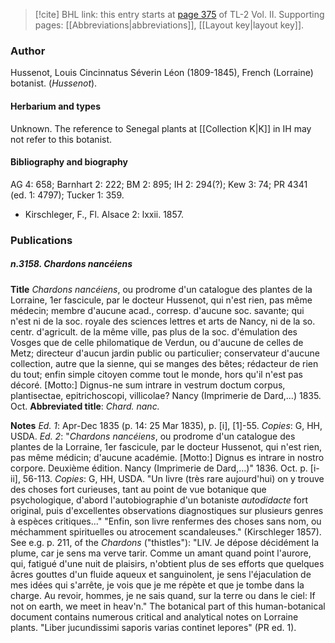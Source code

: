 > [!cite] BHL link: this entry starts at [page 375](https://www.biodiversitylibrary.org/item/103253#page/401/mode/1up) of TL-2 Vol. II.
> Supporting pages: [[Abbreviations|abbreviations]], [[Layout key|layout key]].

### Author

Hussenot, Louis Cincinnatus Séverin Léon (1809-1845), French (Lorraine) botanist. (*Hussenot*).

#### Herbarium and types

Unknown. The reference to Senegal plants at [[Collection K|K]] in IH may not refer to this botanist.

#### Bibliography and biography

AG 4: 658; Barnhart 2: 222; BM 2: 895; IH 2: 294(?); Kew 3: 74; PR 4341 (ed. 1: 4797); Tucker 1: 359.
- Kirschleger, F., Fl. Alsace 2: lxxii. 1857.

### Publications

##### n.3158. Chardons nancéiens

**Title**
*Chardons nancéiens*, ou prodrome d'un catalogue des plantes de la Lorraine, 1er fascicule, par le docteur Hussenot, qui n'est rien, pas même médecin; membre d'aucune acad., corresp. d'aucune soc. savante; qui n'est ni de la soc. royale des sciences lettres et arts de Nancy, ni de la so. centr. d'agricult. de la même ville, pas plus de la soc. d'émulation des Vosges que de celle philomatique de Verdun, ou d'aucune de celles de Metz; directeur d'aucun jardin public ou particulier; conservateur d'aucune collection, autre que la sienne, qui se manges des bêtes; rédacteur de rien du tout; enfin simple citoyen comme tout le monde, hors qu'il n'est pas décoré. \[Motto:\] Dignus-ne sum intrare in vestrum doctum corpus, plantisectae, epitrichoscopi, villicolae? Nancy (Imprimerie de Dard,...) 1835. Oct.
**Abbreviated title**: *Chard. nanc.*

**Notes**
*Ed. 1*: Apr-Dec 1835 (p. 14: 25 Mar 1835), p. \[i\], \[1\]-55. *Copies*: G, HH, USDA.
*Ed. 2*: "*Chardons nancéiens*, ou prodrome d'un catalogue des plantes de la Lorraine, 1er fascicule, par le docteur Hussenot, qui n'est rien, pas même médicin; d'aucune académie. \[Motto:\] Dignus es intrare in nostro corpore. Deuxième édition. Nancy (Imprimerie de Dard,...)" 1836. Oct. p. \[i-ii\], 56-113. *Copies*: G, HH, USDA.
"Un livre (très rare aujourd'hui) on y trouve des choses fort curieuses, tant au point de vue botanique que psychologique, d'abord l'autobiographie d'un botaniste *autodidacte* fort original, puis d'excellentes observations diagnostiques sur plusieurs genres à espèces critiques..."
"Enfin, son livre renfermes des choses sans nom, ou méchamment spirituelles ou atrocement scandaleuses." (Kirschleger 1857). See e.g. p. 211, of the *Chardons* ("thistles"): "LIV. Je dépose décidément la plume, car je sens ma verve tarir. Comme un amant quand point l'aurore, qui, fatigué d'une nuit de plaisirs, n'obtient plus de ses efforts que quelques âcres gouttes d'un fluide aqueux et sanguinolent, je sens l'éjaculation de mes idées qui s'arrête, je vois que je me répète et que je tombe dans la charge. Au revoir, hommes, je ne sais quand, sur la terre ou dans le ciel: If not on earth, we meet in heav'n." The botanical part of this human-botanical document contains numerous critical and analytical notes on Lorraine plants. "Liber jucundissimi saporis varias continet lepores" (PR ed. 1).

